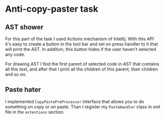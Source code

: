 # Anti-copy-paster task

## AST shower

For this part of the task I used Actions mechanism of Intellij.
With this API it's easy to create a button in the tool bar and set on press
handler to it that will print the AST. In addition, this button hides
if the user haven't selected any code.
 
 For drawing AST I find 
the first parent of selected code in AST that contains all this text, and after that
I print all the children of this parent, their children and so on.

## Paste hater

I implemented `CopyPastePreProcessor` interface that allows you to do something
on copy or on paste. Than I register my `PasteHandler` class in xml file in the 
`extentions` section.